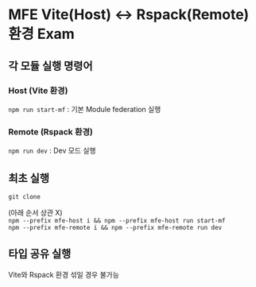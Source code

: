 # MFE Vite(Host) <-> Rspack(Remote) 환경 Exam


## 각 모듈 실행 명령어

### Host (Vite 환경)
`npm run start-mf` : 기본 Module federation 실행  

### Remote (Rspack 환경)
`npm run dev` : Dev 모드 실행  

## 최초 실행
`git clone`  
  

(아래 순서 상관 X)   
`npm --prefix mfe-host i && npm --prefix mfe-host run start-mf`  
`npm --prefix mfe-remote i && npm --prefix mfe-remote run dev`  

## 타입 공유 실행
Vite와 Rspack 환경 섞일 경우 불가능